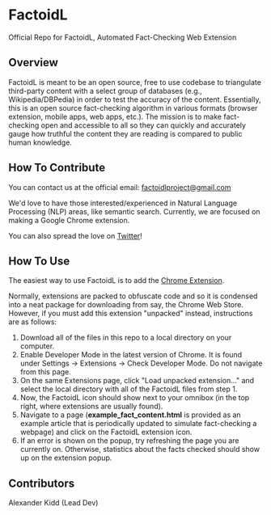 # FactoidL
Official Repo for FactoidL, Automated Fact-Checking Web Extension

## Overview
FactoidL is meant to be an open source, free to use codebase to triangulate third-party content with a select group of 
databases (e.g., Wikipedia/DBPedia) in order to test the accuracy of the content.  Essentially, this is an open source 
fact-checking algorithm in various formats (browser extension, mobile apps, web apps, etc.).  The mission is to make fact-checking
open and accessible to all so they can quickly and accurately gauge how truthful the content they are reading is compared to public
human knowledge.

## How To Contribute
You can contact us at the official email: factoidlproject@gmail.com

We'd love to have those interested/experienced in Natural Language Processing (NLP) areas, like semantic search.  Currently, we are focused on making a Google Chrome extension.

You can also spread the love on [Twitter](https://twitter.com/FactoidL)!

## How To Use
The easiest way to use FactoidL is to add the [Chrome Extension](https://chrome.google.com/webstore/detail/factoidl-beta/kilmdgadjedfbopcfbffaeodhamgiadp).

Normally, extensions are packed to obfuscate code and so it is condensed into a neat package for downloading from say, 
the Chrome Web Store.  However, if you must add this extension "unpacked" instead, instructions are as follows:

1. Download all of the files in this repo to a local directory on your computer.
2. Enable Developer Mode in the latest version of Chrome.  It is found under Settings &rarr; Extensions &rarr; Check Developer Mode.
Do not navigate from this page.
3. On the same Extensions page, click "Load unpacked extension..." and select the local directory with all of the FactoidL
files from step 1.
4. Now, the FactoidL icon should show next to your omnibox (in the top right, where extensions are usually found).
5. Navigate to a page (**example_fact_content.html** is provided as an example article that is periodically
updated to simulate fact-checking a webpage) and click on the FactoidL extension icon.
6. If an error is shown on the popup, try refreshing the page you are currently on.  Otherwise, statistics about the facts checked
should show up on the extension popup.

## Contributors
Alexander Kidd (Lead Dev)
